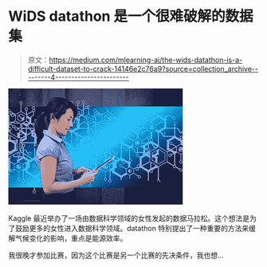 # WiDS datathon 是一个很难破解的数据集

> 原文：<https://medium.com/mlearning-ai/the-wids-datathon-is-a-difficult-dataset-to-crack-14146e2c76a9?source=collection_archive---------4----------------------->

![](img/547fbfa3581a9bc57675fde674e4716f.png)

Kaggle 最近举办了一场由数据科学领域的女性发起的数据马拉松。这个想法是为了鼓励更多的女性进入数据科学领域。datathon 特别提出了一种重要的方法来缓解气候变化的影响，重点是能源效率。

我很晚才参加比赛，因为这个比赛是另一个比赛的先决条件，我也想…